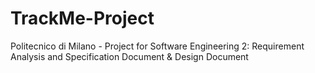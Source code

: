 # TrackMe-Project
Politecnico di Milano - Project for Software Engineering 2: Requirement Analysis and Specification Document &amp; Design Document
